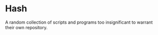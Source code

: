 Hash
====

A random collection of scripts and programs too insignificant to warrant their own repository.